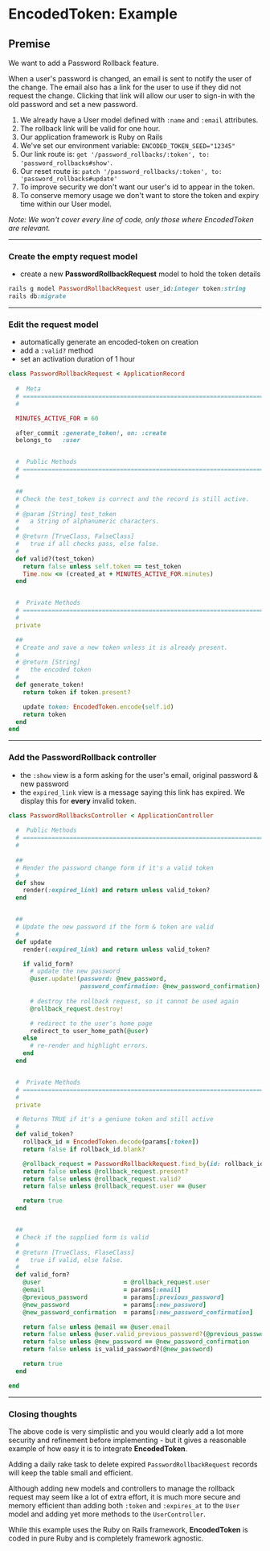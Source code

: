 # EncodedToken: Example

## Premise

We want to add a Password Rollback feature.

When a user's password is changed, an email is sent to notify the user of the change. 
The email also has a link for the user to use if they did not request the change.
Clicking that link will allow our user to sign-in with the old password and set
a new password.

1. We already have a User model defined with `:name` and `:email` attributes.
2. The rollback link will be valid for one hour.
3. Our application framework is Ruby on Rails
4. We've set our environment variable: `ENCODED_TOKEN_SEED="12345"`
5. Our link route is: `get '/password_rollbacks/:token', to: 'password_rollbacks#show'`.
6. Our reset route is: `patch '/password_rollbacks/:token', to: 'password_rollbacks#update'`
7. To improve security we don't want our user's id to appear in the token.
8. To conserve memory usage we don't want to store the token and expiry time within our User model. 

_Note: We won't cover every line of code, only those where EncodedToken are relevant._


---

### Create the empty request model
- create a new **PasswordRollbackRequest** model to hold the token details

```ruby
rails g model PasswordRollbackRequest user_id:integer token:string
rails db:migrate
```


---

### Edit the request model
  - automatically generate an encoded-token on creation
  - add a `:valid?` method
  - set an activation duration of 1 hour

```ruby
class PasswordRollbackRequest < ApplicationRecord
  
  #  Meta
  # ============================================================================
  #

  MINUTES_ACTIVE_FOR = 60

  after_commit :generate_token!, on: :create
  belongs_to   :user


  #  Public Methods
  # ============================================================================
  #

  ##
  # Check the test_token is correct and the record is still active.
  #
  # @param [String] test_token
  #   a String of alphanumeric characters.
  #
  # @return [TrueClass, FalseClass]
  #   true if all checks pass, else false.
  #
  def valid?(test_token)
    return false unless self.token == test_token
    Time.now <= (created_at + MINUTES_ACTIVE_FOR.minutes)
  end


  #  Private Methods
  # ============================================================================
  #
  private

  ##
  # Create and save a new token unless it is already present.
  #
  # @return [String]
  #   the encoded token
  #
  def generate_token!
    return token if token.present?

    update token: EncodedToken.encode(self.id)
    return token
  end
end
```


---

### Add the PasswordRollback controller
- the `:show` view is a form asking for the user's email, original password 
  & new password
- the `expired_link` view is a message saying this link has expired. We display 
  this for **every** invalid token.

```ruby
class PasswordRollbacksController < ApplicationController
  
  #  Public Methods
  # ============================================================================
  #
  
  ##
  # Render the password change form if it's a valid token
  #
  def show
    render(:expired_link) and return unless valid_token?
  end


  ##
  # Update the new password if the form & token are valid
  #
  def update
    render(:expired_link) and return unless valid_token?

    if valid_form?
      # update the new password
      @user.update!(password: @new_password, 
                    password_confirmation: @new_password_confirmation)
      
      # destroy the rollback request, so it cannot be used again
      @rollback_request.destroy!

      # redirect to the user's home page
      redirect_to user_home_path(@user)
    else
      # re-render and highlight errors.
    end
  end


  #  Private Methods
  # ============================================================================
  #
  private

  # Returns TRUE if it's a geniune token and still active
  #
  def valid_token?
    rollback_id = EncodedToken.decode(params[:token])
    return false if rollback_id.blank?

    @rollback_request = PasswordRollbackRequest.find_by(id: rollback_id)
    return false unless @rollback_request.present?
    return false unless @rollback_request.valid?
    return false unless @rollback_request.user == @user

    return true
  end


  ##
  # Check if the supplied form is valid
  #
  # @return [TrueClass, FlaseClass]
  #   true if valid, else false.
  #
  def valid_form?
    @user                       = @rollback_request.user
    @email                      = params[:email]
    @previous_password          = params[:previous_password]
    @new_password               = params[:new_password]
    @new_password_confirmation  = params[:new_password_confirmation]

    return false unless @email == @user.email
    return false unless @user.valid_previous_password?(@previous_password)
    return false unless @new_password == @new_password_confirmation
    return false unless is_valid_password?(@new_password)

    return true
  end

end
```


---

### Closing thoughts

The above code is very simplistic and you would clearly add a lot more 
security and refinement before implementing - but it gives a reasonable 
example of how easy it is to integrate **EncodedToken**.

Adding a daily rake task to delete expired `PasswordRollbackRequest` 
records will keep the table small and efficient.

Although adding new models and controllers to manage the rollback request
may seem like a lot of extra effort, it is much more secure and memory
efficient than adding both `:token` and `:expires_at` to the `User` 
model and adding yet more methods to the `UserController`.

While this example uses the Ruby on Rails framework, **EncodedToken**
is coded in pure Ruby and is completely framework agnostic.







